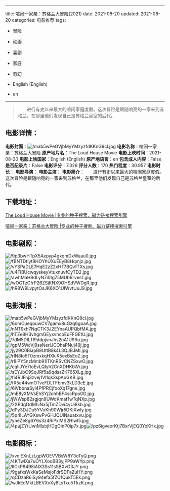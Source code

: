 
---
title: 喧闹一家亲：苏格兰大冒险(2021)
date: 2021-08-20
updated: 2021-08-20
categories: 电影推荐
tags:
- 冒险
- 动画
- 喜剧
- 家庭
- 奇幻

- English (English)
- en
---


> 　　进行有史以来最大的喧闹家庭度假。这次冒险是跟随响亮的一家来到苏格兰，在那里他们发现自己是苏格兰皇室的后代。

## **电影详情**：

**电影封面**：<img src="https://image.tmdb.org/t/p/w200/mab5wPeGVjbMyYMzyzfdKKnG9cl.jpg" alt="/mab5wPeGVjbMyYMzyzfdKKnG9cl.jpg" title="/mab5wPeGVjbMyYMzyzfdKKnG9cl.jpg">
**电影名称**：喧闹一家亲：苏格兰大冒险
**原产地片名**：The Loud House Movie
**电影上映时间**：2021-08-20
**电影上映国家**：English (English)
**原产地语言**：en
**包含成人内容**：False
**是否纪录片**：False
**电影评分**：7.326
**评分人数**：170
**热门程度**：30.957
**电影时长**：
**电影导演**：
**电影主演**：
**电影简介**：　　进行有史以来最大的喧闹家庭度假。这次冒险是跟随响亮的一家来到苏格兰，在那里他们发现自己是苏格兰皇室的后代。

## **下载地址**：
[The Loud House Movie |专业的种子搜索、磁力链接搜索引擎](https://movie.amd794.com:2083/?search=The%20Loud%20House%20Movie&ordering=&mode=match_phrase&page_size=10&page=1)

[喧闹一家亲：苏格兰大冒险 |专业的种子搜索、磁力链接搜索引擎](https://movie.amd794.com:2083/?search=%E5%96%A7%E9%97%B9%E4%B8%80%E5%AE%B6%E4%BA%B2%EF%BC%9A%E8%8B%8F%E6%A0%BC%E5%85%B0%E5%A4%A7%E5%86%92%E9%99%A9&ordering=&mode=match_phrase&page_size=10&page=1)
 

## **电影剧照**：
<img src="https://image.tmdb.org/t/p/original/9p3bwHTpX5Axpyp4gxqmDxWaau0.jpg" alt="/9p3bwHTpX5Axpyp4gxqmDxWaau0.jpg" title="/9p3bwHTpX5Axpyp4gxqmDxWaau0.jpg"><img src="https://image.tmdb.org/t/p/original/fBNTDtIyt9HOYhUXuEEyB8Hqmjz.jpg" alt="/fBNTDtIyt9HOYhUXuEEyB8Hqmjz.jpg" title="/fBNTDtIyt9HOYhUXuEEyB8Hqmjz.jpg"><img src="https://image.tmdb.org/t/p/original/vYSPaDLE7HqE2zZ2xHT7BQvfTXs.jpg" alt="/vYSPaDLE7HqE2zZ2xHT7BQvfTXs.jpg" title="/vYSPaDLE7HqE2zZ2xHT7BQvfTXs.jpg"><img src="https://image.tmdb.org/t/p/original/u4FIBUcwqyskeyVtuxnuvfCyTD2.jpg" alt="/u4FIBUcwqyskeyVtuxnuvfCyTD2.jpg" title="/u4FIBUcwqyskeyVtuxnuvfCyTD2.jpg"><img src="https://image.tmdb.org/t/p/original/awhMaHBdLyN7i0tg75MUbRrves1.jpg" alt="/awhMaHBdLyN7i0tg75MUbRrves1.jpg" title="/awhMaHBdLyN7i0tg75MUbRrves1.jpg"><img src="https://image.tmdb.org/t/p/original/wOGTzCfrP26ZSjKNX9OHSdVWDgR.jpg" alt="/wOGTzCfrP26ZSjKNX9OHSdVWDgR.jpg" title="/wOGTzCfrP26ZSjKNX9OHSdVWDgR.jpg"><img src="https://image.tmdb.org/t/p/original/hR8W9LvpytOsJK6XO1UIWvtUuJ9.jpg" alt="/hR8W9LvpytOsJK6XO1UIWvtUuJ9.jpg" title="/hR8W9LvpytOsJK6XO1UIWvtUuJ9.jpg">

## **电影海报**：
<img src="https://image.tmdb.org/t/p/original/mab5wPeGVjbMyYMzyzfdKKnG9cl.jpg" alt="/mab5wPeGVjbMyYMzyzfdKKnG9cl.jpg" title="/mab5wPeGVjbMyYMzyzfdKKnG9cl.jpg"><img src="https://image.tmdb.org/t/p/original/6omCueqouwCV7gamx8uGzq6goaA.jpg" alt="/6omCueqouwCV7gamx8uGzq6goaA.jpg" title="/6omCueqouwCV7gamx8uGzq6goaA.jpg"><img src="https://image.tmdb.org/t/p/original/nNT9xh7NqCTK3J2EYnaAUPQbfMA.jpg" alt="/nNT9xh7NqCTK3J2EYnaAUPQbfMA.jpg" title="/nNT9xh7NqCTK3J2EYnaAUPQbfMA.jpg"><img src="https://image.tmdb.org/t/p/original/hTZe8H3vhgmGEyxvhcoEuFFGEtU.jpg" alt="/hTZe8H3vhgmGEyxvhcoEuFFGEtU.jpg" title="/hTZe8H3vhgmGEyxvhcoEuFFGEtU.jpg"><img src="https://image.tmdb.org/t/p/original/7dM5DILTl9ddpjvnJhs2nA1U9Ru.jpg" alt="/7dM5DILTl9ddpjvnJhs2nA1U9Ru.jpg" title="/7dM5DILTl9ddpjvnJhs2nA1U9Ru.jpg"><img src="https://image.tmdb.org/t/p/original/gpM5WcVj9ssNeriJCOhaPNuj49j.jpg" alt="/gpM5WcVj9ssNeriJCOhaPNuj49j.jpg" title="/gpM5WcVj9ssNeriJCOhaPNuj49j.jpg"><img src="https://image.tmdb.org/t/p/original/jy29C0BiapB9UttB8k4L3QJBJMI.jpg" alt="/jy29C0BiapB9UttB8k4L3QJBJMI.jpg" title="/jy29C0BiapB9UttB8k4L3QJBJMI.jpg"><img src="https://image.tmdb.org/t/p/original/rIN8Io5T0zmxkqHXkiK5exBsEoZ.jpg" alt="/rIN8Io5T0zmxkqHXkiK5exBsEoZ.jpg" title="/rIN8Io5T0zmxkqHXkiK5exBsEoZ.jpg"><img src="https://image.tmdb.org/t/p/original/r8iPY5nzMmb91lTKnRSvCNZSxwO.jpg" alt="/r8iPY5nzMmb91lTKnRSvCNZSxwO.jpg" title="/r8iPY5nzMmb91lTKnRSvCNZSxwO.jpg"><img src="https://image.tmdb.org/t/p/original/cqlIJYe7toEvLQIyh2CnXDHKbWr.jpg" alt="/cqlIJYe7toEvLQIyh2CnXDHKbWr.jpg" title="/cqlIJYe7toEvLQIyh2CnXDHKbWr.jpg"><img src="https://image.tmdb.org/t/p/original/sEYJbC9SqJRf5a9qdssZK765XLg.jpg" alt="/sEYJbC9SqJRf5a9qdssZK765XLg.jpg" title="/sEYJbC9SqJRf5a9qdssZK765XLg.jpg"><img src="https://image.tmdb.org/t/p/original/fi4RJFnj3zvej1VtIqk3spAoGKB.jpg" alt="/fi4RJFnj3zvej1VtIqk3spAoGKB.jpg" title="/fi4RJFnj3zvej1VtIqk3spAoGKB.jpg"><img src="https://image.tmdb.org/t/p/original/fR5a44wnOTveFDLTFbmv3kLD3cE.jpg" alt="/fR5a44wnOTveFDLTFbmv3kLD3cE.jpg" title="/fR5a44wnOTveFDLTFbmv3kLD3cE.jpg"><img src="https://image.tmdb.org/t/p/original/6iVbbnaSyi4PfPRCjfooXq17gne.jpg" alt="/6iVbbnaSyi4PfPRCjfooXq17gne.jpg" title="/6iVbbnaSyi4PfPRCjfooXq17gne.jpg"><img src="https://image.tmdb.org/t/p/original/mE8yXMVsEhSYj2ohhBF4scRpo0G.jpg" alt="/mE8yXMVsEhSYj2ohhBF4scRpo0G.jpg" title="/mE8yXMVsEhSYj2ohhBF4scRpo0G.jpg"><img src="https://image.tmdb.org/t/p/original/jWWsp82sgjqn9UWdKmaf1wTqNXp.jpg" alt="/jWWsp82sgjqn9UWdKmaf1wTqNXp.jpg" title="/jWWsp82sgjqn9UWdKmaf1wTqNXp.jpg"><img src="https://image.tmdb.org/t/p/original/2XRdgOdMhiNx5jTmZDvi4yUi8kb.jpg" alt="/2XRdgOdMhiNx5jTmZDvi4yUi8kb.jpg" title="/2XRdgOdMhiNx5jTmZDvi4yUi8kb.jpg"><img src="https://image.tmdb.org/t/p/original/dPy3DJDu5YVxKh90Wjr5DKiXwIy.jpg" alt="/dPy3DJDu5YVxKh90Wjr5DKiXwIy.jpg" title="/dPy3DJDu5YVxKh90Wjr5DKiXwIy.jpg"><img src="https://image.tmdb.org/t/p/original/5p4ILAYGXswPvGHJQUlNauatxvu.jpg" alt="/5p4ILAYGXswPvGHJQUlNauatxvu.jpg" title="/5p4ILAYGXswPvGHJQUlNauatxvu.jpg"><img src="https://image.tmdb.org/t/p/original/yneZe8g6Y6s3z4RiPxlMS2HlwI5.jpg" alt="/yneZe8g6Y6s3z4RiPxlMS2HlwI5.jpg" title="/yneZe8g6Y6s3z4RiPxlMS2HlwI5.jpg"><img src="https://image.tmdb.org/t/p/original/4pujZYrUwtMlsbjHDgOinP0ip7x.jpg" alt="/4pujZYrUwtMlsbjHDgOinP0ip7x.jpg" title="/4pujZYrUwtMlsbjHDgOinP0ip7x.jpg"><img src="https://image.tmdb.org/t/p/original/pz6igveorKtj7BxrVjEQ0YoKHx.jpg" alt="/pz6igveorKtj7BxrVjEQ0YoKHx.jpg" title="/pz6igveorKtj7BxrVjEQ0YoKHx.jpg">

## **电影图标**：
<img src="https://image.tmdb.org/t/p/original/xvolEXnLzLgpWOEVVBsW8Y3oTyQ.png" alt="/xvolEXnLzLgpWOEVVBsW8Y3oTyQ.png" title="/xvolEXnLzLgpWOEVVBsW8Y3oTyQ.png"><img src="https://image.tmdb.org/t/p/original/4KTwlXa7uOYLXooBB3yjPP9aWYp.png" alt="/4KTwlXa7uOYLXooBB3yjPP9aWYp.png" title="/4KTwlXa7uOYLXooBB3yjPP9aWYp.png"><img src="https://image.tmdb.org/t/p/original/lICkP8498iAlX3Ss11sSBXvO3JY.png" alt="/lICkP8498iAlX3Ss11sSBXvO3JY.png" title="/lICkP8498iAlX3Ss11sSBXvO3JY.png"><img src="https://image.tmdb.org/t/p/original/9gafxsWxKaSeMsjoFdrSDFaZuHY.png" alt="/9gafxsWxKaSeMsjoFdrSDFaZuHY.png" title="/9gafxsWxKaSeMsjoFdrSDFaZuHY.png"><img src="https://image.tmdb.org/t/p/original/qCDzaR6iSy94efa5fZOfQukT5Ek.png" alt="/qCDzaR6iSy94efa5fZOfQukT5Ek.png" title="/qCDzaR6iSy94efa5fZOfQukT5Ek.png"><img src="https://image.tmdb.org/t/p/original/wJkEdMktLBEVXvXy8LsTxu5TkzK.png" alt="/wJkEdMktLBEVXvXy8LsTxu5TkzK.png" title="/wJkEdMktLBEVXvXy8LsTxu5TkzK.png">
